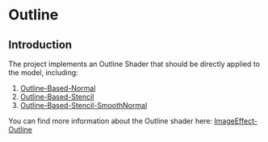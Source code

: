 # Outline

## Introduction
The project implements an Outline Shader that should be directly applied to the model, including:

1. [Outline-Based-Normal](/Docs/Outline/OutlineBasedNormal.md)
2. [Outline-Based-Stencil](/Docs/Outline/OutlineBasedStencil.md)
3. [Outline-Based-Stencil-SmoothNormal](/Docs/Outline/OutlineBasedStencilSmoothNormal.md)

You can find more information about the Outline shader here: [ImageEffect-Outline](/Docs/ImageEffects/ImageEffect-Outline.md)